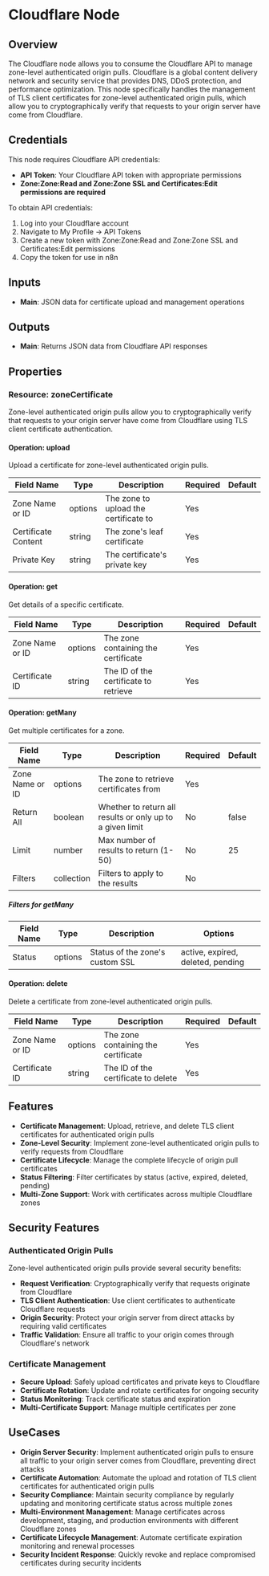 # Cloudflare Node

## Overview

The Cloudflare node allows you to consume the Cloudflare API to manage zone-level authenticated origin pulls. Cloudflare is a global content delivery network and security service that provides DNS, DDoS protection, and performance optimization. This node specifically handles the management of TLS client certificates for zone-level authenticated origin pulls, which allow you to cryptographically verify that requests to your origin server have come from Cloudflare.

## Credentials

This node requires Cloudflare API credentials:
- **API Token**: Your Cloudflare API token with appropriate permissions
- **Zone:Zone:Read and Zone:Zone SSL and Certificates:Edit permissions are required**

To obtain API credentials:
1. Log into your Cloudflare account
2. Navigate to My Profile → API Tokens
3. Create a new token with Zone:Zone:Read and Zone:Zone SSL and Certificates:Edit permissions
4. Copy the token for use in n8n

## Inputs

- **Main**: JSON data for certificate upload and management operations

## Outputs

- **Main**: Returns JSON data from Cloudflare API responses

## Properties

### Resource: zoneCertificate

Zone-level authenticated origin pulls allow you to cryptographically verify that requests to your origin server have come from Cloudflare using TLS client certificate authentication.

#### Operation: upload

Upload a certificate for zone-level authenticated origin pulls.

| Field Name | Type | Description | Required | Default |
|---|---|---|---|---|
| Zone Name or ID | options | The zone to upload the certificate to | Yes |  |
| Certificate Content | string | The zone's leaf certificate | Yes |  |
| Private Key | string | The certificate's private key | Yes |  |

#### Operation: get

Get details of a specific certificate.

| Field Name | Type | Description | Required | Default |
|---|---|---|---|---|
| Zone Name or ID | options | The zone containing the certificate | Yes |  |
| Certificate ID | string | The ID of the certificate to retrieve | Yes |  |

#### Operation: getMany

Get multiple certificates for a zone.

| Field Name | Type | Description | Required | Default |
|---|---|---|---|---|
| Zone Name or ID | options | The zone to retrieve certificates from | Yes |  |
| Return All | boolean | Whether to return all results or only up to a given limit | No | false |
| Limit | number | Max number of results to return (1-50) | No | 25 |
| Filters | collection | Filters to apply to the results | No |  |

##### Filters for getMany

| Field Name | Type | Description | Options |
|---|---|---|---|
| Status | options | Status of the zone's custom SSL | active, expired, deleted, pending |

#### Operation: delete

Delete a certificate from zone-level authenticated origin pulls.

| Field Name | Type | Description | Required | Default |
|---|---|---|---|---|
| Zone Name or ID | options | The zone containing the certificate | Yes |  |
| Certificate ID | string | The ID of the certificate to delete | Yes |  |

## Features

- **Certificate Management**: Upload, retrieve, and delete TLS client certificates for authenticated origin pulls
- **Zone-Level Security**: Implement zone-level authenticated origin pulls to verify requests from Cloudflare
- **Certificate Lifecycle**: Manage the complete lifecycle of origin pull certificates
- **Status Filtering**: Filter certificates by status (active, expired, deleted, pending)
- **Multi-Zone Support**: Work with certificates across multiple Cloudflare zones

## Security Features

### Authenticated Origin Pulls
Zone-level authenticated origin pulls provide several security benefits:
- **Request Verification**: Cryptographically verify that requests originate from Cloudflare
- **TLS Client Authentication**: Use client certificates to authenticate Cloudflare requests
- **Origin Security**: Protect your origin server from direct attacks by requiring valid certificates
- **Traffic Validation**: Ensure all traffic to your origin comes through Cloudflare's network

### Certificate Management
- **Secure Upload**: Safely upload certificates and private keys to Cloudflare
- **Certificate Rotation**: Update and rotate certificates for ongoing security
- **Status Monitoring**: Track certificate status and expiration
- **Multi-Certificate Support**: Manage multiple certificates per zone

## UseCases

- **Origin Server Security**: Implement authenticated origin pulls to ensure all traffic to your origin server comes from Cloudflare, preventing direct attacks
- **Certificate Automation**: Automate the upload and rotation of TLS client certificates for authenticated origin pulls
- **Security Compliance**: Maintain security compliance by regularly updating and monitoring certificate status across multiple zones
- **Multi-Environment Management**: Manage certificates across development, staging, and production environments with different Cloudflare zones
- **Certificate Lifecycle Management**: Automate certificate expiration monitoring and renewal processes
- **Security Incident Response**: Quickly revoke and replace compromised certificates during security incidents

